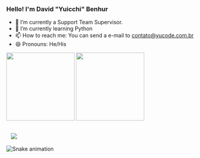 ### Hello! I'm David "Yuicchi" Benhur 



- 🔭 I’m currently a Support Team Supervisor. 
- 🌱 I’m currently learning Python
- 📫 How to reach me: You can send a e-mail to contato@yucode.com.br
- 😄 Pronouns: He/His

<div>
  <a href="https://github.com/yuicchicode"></a>
  <img height="180em" src="https://github-readme-stats.vercel.app/api?username=yuicchicode&show_icons=true&theme=aura&include_all_commits=true&count_private=true"/>
  <img height="180em" src="https://github-readme-stats.vercel.app/api/top-langs/?username=yuicchicode&layout=compact&langs_count=7&theme=aura"/>
</div>
 
##
<div>
  <a href="#" target="_blank"><img src="https://img.shields.io/badge/Instagram-E4405F?style=for-the-badge&logo=instagram&logoColor=white" alt=""></a>
  <a href="#"><img src="https://img.shields.io/badge/Discord-7289DA?style=for-the-badge&logo=discord&logoColor=white" alt=""></a>
  <a href="#"><img src="https://img.shields.io/badge/HTML5-E34F26?style=for-the-badge&logo=html5&logoColor=white" alt=""></a>
  <a href="#"><img src="https://img.shields.io/badge/LinkedIn-0077B5?style=for-the-badge&logo=linkedin&logoColor=white"></a>
  
  ![Snake animation](https://github.com/yuicchicode/yuicchicode/blob/output/github-contribution-grid-snake.svg)
</div>

